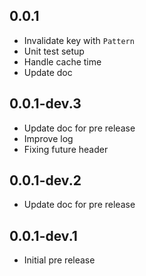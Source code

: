 ## 0.0.1

- Invalidate key with `Pattern`
- Unit test setup
- Handle cache time
- Update doc

## 0.0.1-dev.3

- Update doc for pre release
- Improve log
- Fixing future header

## 0.0.1-dev.2

- Update doc for pre release

## 0.0.1-dev.1

- Initial pre release
